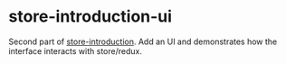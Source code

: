 # store-introduction-ui
Second part of [store-introduction](https://github.com/emersonsiega/store-introduction). 
Add an UI and demonstrates how the interface interacts with store/redux.

